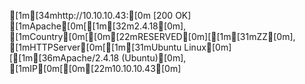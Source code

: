 [1m[34mhttp://10.10.10.43:[0m [200 OK] [1mApache[0m[[1m[32m2.4.18[0m], [1mCountry[0m[[0m[22mRESERVED[0m][[1m[31mZZ[0m], [1mHTTPServer[0m[[1m[31mUbuntu Linux[0m][[1m[36mApache/2.4.18 (Ubuntu)[0m], [1mIP[0m[[0m[22m10.10.10.43[0m]
